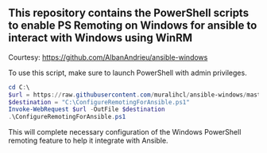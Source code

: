 ## This repository contains the PowerShell scripts to enable PS Remoting on Windows for ansible to interact with Windows using WinRM

Courtesy: https://github.com/AlbanAndrieu/ansible-windows

To use this script, make sure to launch PowerShell with admin privileges.

```powershell
cd C:\
$url = https://raw.githubusercontent.com/muralihcl/ansible-windows/master/scripts/ConfigureRemotingForAnsible.ps1
$destination = "C:\ConfigureRemotingForAnsible.ps1"
Invoke-WebRequest $url -OutFile $destination
.\ConfigureRemotingForAnsible.ps1
```

This will complete necessary configuration of the Windows PowerShell remoting feature to help it integrate with Ansible.
